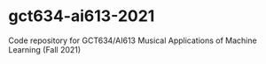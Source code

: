 # gct634-ai613-2021
Code repository for GCT634/AI613 Musical Applications of Machine Learning (Fall 2021)
